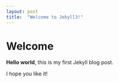 ```yaml
---
layout: post
title:  "Welcome to Jekyll3!"
---
```


# Welcome

**Hello world**, this is my first Jekyll blog post.

I hope you like it!